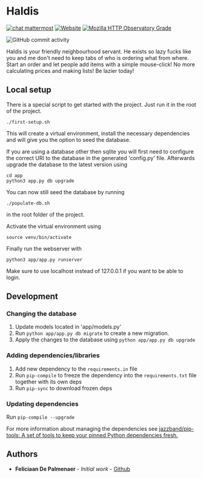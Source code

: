 Haldis
=======
[![chat mattermost](https://img.shields.io/badge/chat-mattermost-blue.svg)](https://mattermost.zeus.gent/zeus/channels/haldis)
[![Website](https://img.shields.io/website/https/haldis.zeus.gent.svg)](https://haldis.zeus.gent)
[![Mozilla HTTP Observatory Grade](https://img.shields.io/mozilla-observatory/grade-score/haldis.zeus.gent.svg?publish)](https://observatory.mozilla.org/analyze/haldis.zeus.gent)

![GitHub commit activity](https://img.shields.io/github/commit-activity/y/zeuswpi/haldis.svg)

Haldis is your friendly neighbourhood servant. He exists so lazy fucks like you and me don't need to keep tabs of who is ordering what from where.
Start an order and let people add items with a simple mouse-click!
No more calculating prices and making lists!
Be lazier today!

## Local setup

There is a special script to get started with the project. Just run it in the root of the project.

    ./first-setup.sh

This will create a virtual environment, install the necessary dependencies and will give you the option to seed the database.

If you are using a database other then sqlite you will first need to configure the correct URI to the database in the generated 'config.py' file.
Afterwards upgrade the database to the latest version using

    cd app
    python3 app.py db upgrade

You can now still seed the database by running

    ./populate-db.sh

in the root folder of the project.


Activate the virtual environment using

    source venv/bin/activate

Finally run the webserver with

    python3 app/app.py runserver

Make sure to use localhost instead of 127.0.0.1 if you want to be able to login.

## Development

### Changing the database

1. Update models located in 'app/models.py'
2. Run `python app/app.py db migrate` to create a new migration.
3. Apply the changes to the database using `python app/app.py db upgrade`

### Adding dependencies/libraries

1. Add new dependency to the `requirements.in` file
2. Run `pip-compile` to freeze the dependency into the `requirements.txt` file together with its own deps
3. Run `pip-sync` to download frozen deps

### Updating dependencies
Run `pip-compile --upgrade`

For more information about managing the dependencies see [jazzband/pip-tools: A set of tools to keep your pinned Python dependencies fresh.](https://github.com/jazzband/pip-tools)

## Authors

* **Feliciaan De Palmenaer** - *Initial work* - [Github](https://github.com/feliciaan)
